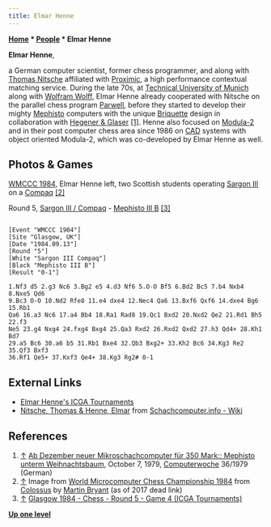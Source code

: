 ```yaml
---
title: Elmar Henne
---
```

**[Home](Home "Home") * [People](People "People") * Elmar Henne**

**Elmar Henne**,

a German computer scientist, former chess programmer, and along with [Thomas Nitsche](Thomas_Nitsche "Thomas Nitsche") affiliated with [Proximic](https://en.wikipedia.org/wiki/Proximic), a high performance contextual matching service. During the late 70s, at [Technical University of Munich](Technical_University_of_Munich "Technical University of Munich") along with [Wolfram Wolff](Wolfram_Wolff "Wolfram Wolff"), Elmar Henne already cooperated with Nitsche on the parallel chess program [Parwell](Parwell "Parwell"), before they started to develop their mighty [Mephisto](</Mephisto_(H)> "Mephisto (H)") computers with the unique [Briquette](https://en.wikipedia.org/wiki/Briquette) design in collaboration with [Hegener & Glaser](Hegener_%26_Glaser "Hegener & Glaser") <a id="cite-note-1" href="#cite-ref-1">[1]</a>. Henne also focused on [Modula-2](index.php?title=Modula-2&action=edit&redlink=1 "Modula-2 (page does not exist)") and in their post computer chess area since 1986 on [CAD](https://en.wikipedia.org/wiki/Computer-aided_design) systems with object oriented Modula-2, which was co-developed by Elmar Henne as well.

## Photos & Games

[](File:WMCCC1984g.jpg)
[WMCCC 1984](WMCCC_1984 "WMCCC 1984"), Elmar Henne left, two Scottish students operating [Sargon III](Sargon#Sargon3 "Sargon") on a [Compaq](https://en.wikipedia.org/wiki/Compaq) <a id="cite-note-2" href="#cite-ref-2">[2]</a>

Round 5, [Sargon III / Compaq](Sargon#Sargon3 "Sargon") - [Mephisto III B](</Mephisto_(H)#Mephisto3> "Mephisto (H)") <a id="cite-note-3" href="#cite-ref-3">[3]</a>

```

[Event "WMCCC 1984"]
[Site "Glasgow, UK"]
[Date "1984.09.13"]
[Round "5"]
[White "Sargon III Compaq"]
[Black "Mephisto III B"]
[Result "0-1"]

1.Nf3 d5 2.g3 Nc6 3.Bg2 e5 4.d3 Nf6 5.O-O Bf5 6.Bd2 Bc5 7.b4 Nxb4 8.Nxe5 Qd6 
9.Bc3 O-O 10.Nd2 Rfe8 11.e4 dxe4 12.Nec4 Qa6 13.Bxf6 Qxf6 14.dxe4 Bg6 15.Rb1 
Qa6 16.a3 Nc6 17.a4 Bb4 18.Ra1 Rad8 19.Qc1 Bxd2 20.Nxd2 Qe2 21.Rd1 Bh5 22.f3 
Ne5 23.g4 Nxg4 24.fxg4 Bxg4 25.Qa3 Rxd2 26.Rxd2 Qxd2 27.h3 Qd4+ 28.Kh1 Bd7 
29.a5 Bc6 30.a6 b5 31.Rb1 Bxe4 32.Qb3 Bxg2+ 33.Kh2 Bc6 34.Kg3 Re2 35.Qf3 Bxf3 
36.Rf1 Qe5+ 37.Kxf3 Qe4+ 38.Kg3 Rg2# 0-1 

```

## External Links

- [Elmar Henne's ICGA Tournaments](https://www.game-ai-forum.org/icga-tournaments/person.php?id=406)
- [Nitsche, Thomas & Henne, Elmar](http://www.schach-computer.info/wiki/index.php/Nitsche,_Thomas_%26_Henne,_Elmar) from [Schachcomputer.info - Wiki](http://www.schach-computer.info/wiki/index.php/Hauptseite_En)

## References

1. <a id="cite-ref-1" href="#cite-note-1">↑</a> [Ab Dezember neuer Mikroschachcomputer für 350 Mark:: Mephisto unterm Weihnachtsbaum](http://www.computerwoche.de/heftarchiv/1979/36/1194002/), October 7, 1979, [Computerwoche](Computerworld#Woche "Computerworld") 36/1979 (German)
1. <a id="cite-ref-2" href="#cite-note-2">↑</a> Image from [World Microcomputer Chess Championship 1984](http://www.colossusgames.co.uk/chess/wmccc1984.htm) from [Colossus](http://www.colossusgames.co.uk/home.htm) by [Martin Bryant](Martin_Bryant "Martin Bryant") (as of 2017 dead link)
1. <a id="cite-ref-3" href="#cite-note-3">↑</a> [Glasgow 1984 - Chess - Round 5 - Game 4 (ICGA Tournaments)](https://www.game-ai-forum.org/icga-tournaments/round.php?tournament=64&round=5&id=4)

**[Up one level](People "People")**

